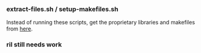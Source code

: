 ### extract-files.sh / setup-makefiles.sh

Instead of running these scripts, get the proprietary libraries and makefiles from [here](https://github.com/mdmower/htc-fireball-vendor).

### ril still needs work
